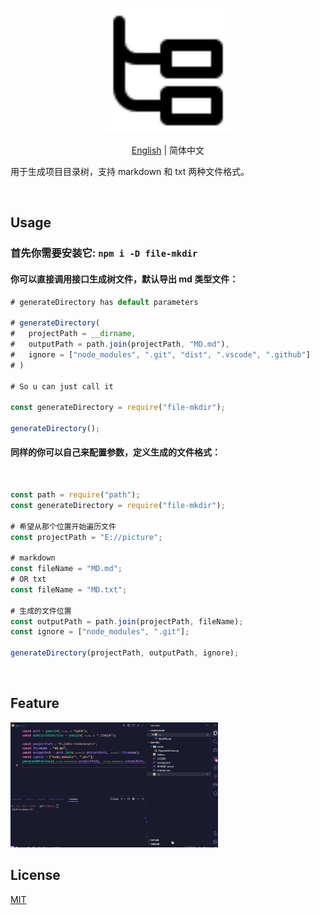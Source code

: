 <p align="center">
<img height="200" src="./assets/PajamasFileTree.svg" alt="Dir-Tree">
</p>
<p align="center"> <a href="./README.md">English</a> | 简体中文</p>

用于生成项目目录树，支持 markdown 和 txt 两种文件格式。

<br>

## Usage

### 首先你需要安装它: `npm i -D file-mkdir`

#### 你可以直接调用接口生成树文件，默认导出 md 类型文件：

```js
# generateDirectory has default parameters

# generateDirectory(
#   projectPath = __dirname,
#   outputPath = path.join(projectPath, "MD.md"),
#   ignore = ["node_modules", ".git", "dist", ".vscode", ".github"]
# )

# So u can just call it

const generateDirectory = require("file-mkdir");

generateDirectory();

```

#### 同样的你可以自己来配置参数，定义生成的文件格式：

<br>

```js
const path = require("path");
const generateDirectory = require("file-mkdir");

# 希望从那个位置开始遍历文件
const projectPath = "E://picture";

# markdown
const fileName = "MD.md";
# OR txt
const fileName = "MD.txt";

# 生成的文件位置
const outputPath = path.join(projectPath, fileName);
const ignore = ["node_modules", ".git"];

generateDirectory(projectPath, outputPath, ignore);

```

<br>

## Feature

<img height="200" src="./assets/d1.gif" alt="Dir-Tree">

## License

[MIT](./license)
